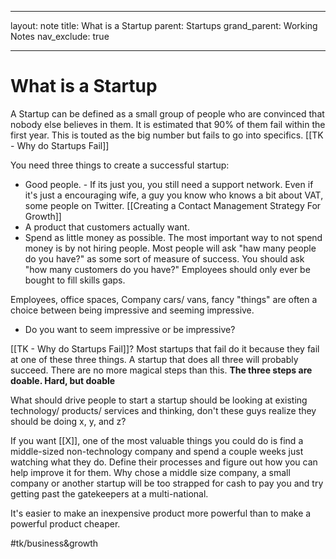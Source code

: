 - - - -
layout: note
title: What is a Startup
parent: Startups
grand_parent: Working Notes
nav_exclude: true

- - - -
# What is a Startup
A Startup can be defined as a small group of people who are convinced that nobody else believes in them. It is estimated that 90% of them fail within the first year. This is touted as the big number but fails to go into specifics. [[TK - Why do Startups Fail]]

You need three things to create a successful startup:
* Good people. - If its just you, you still need a support network. Even if it's just a encouraging wife, a guy you know who knows a bit about VAT, some people on Twitter. [[Creating a Contact Management Strategy For Growth]]
* A product that customers actually want.
* Spend as little money as possible. The most important way to not spend money is by not hiring people. Most people will ask "haw many people do you have?" as some sort of measure of success. You should ask "how many customers do you have?" Employees should only ever be bought to fill skills gaps.

Employees, office spaces, Company cars/ vans, fancy "things" are often a choice between being impressive and seeming impressive.
* Do you want to seem impressive or be impressive?

[[TK - Why do Startups Fail]]? Most startups that fail do it because they fail at one of these three things. A startup that does all three will probably succeed. There are no more magical steps than this. **The three steps are doable. Hard, but doable**

What should drive people to start a startup should be looking at existing technology/ products/ services and thinking, don't these guys realize they should be doing x, y, and z?

If you want [[X]], one of the most valuable things you could do is find a middle-sized non-technology company and spend a couple weeks just watching what they do. Define their processes and figure out how you can help improve it for them. Why chose a middle size company, a small company or another startup will be too strapped for cash to pay you and try getting past the gatekeepers at a multi-national.

It's easier to make an inexpensive product more powerful than to make a powerful product cheaper.

#tk/business&growth


